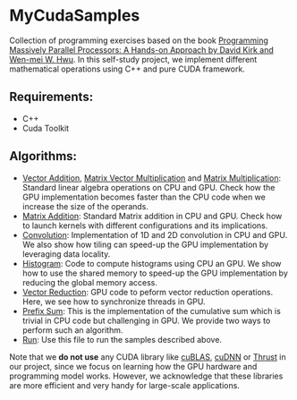 # MyCudaSamples
Collection of programming exercises based on the book [Programming Massively Parallel Processors: A Hands-on Approach by David Kirk and Wen-mei W. Hwu](https://www.elsevier.com/books/programming-massively-parallel-processors/kirk/978-0-12-811986-0). In this self-study project, we implement different mathematical operations using C++ and pure CUDA framework.

## Requirements:
- C++
- Cuda Toolkit

## Algorithms:
- [Vector Addition](./src/VectorAdd.cu), [Matrix Vector Multiplication](./src/MatrixVectorMult.cu) and [Matrix Multiplication](./src/MatMatMult.cu): Standard linear algebra operations on CPU and GPU. Check how the GPU implementation becomes faster than the CPU code when we increase the size of the operands.
- [Matrix Addition](./src/MyMatrixAdd.cu): Standard Matrix addition in CPU and GPU. Check how to launch kernels with different configurations and its implications. 
- [Convolution](./src/convolution.cu): Implementation of 1D and 2D convolution in CPU and GPU. We also show how tiling can speed-up the GPU implementation by leveraging data locality.
- [Histogram](./src/histogram.cu): Code to compute histograms using CPU an GPU. We show how to use the shared memory to speed-up the GPU implementation by reducing the global memory access.
- [Vector Reduction](./src/VectorReduction.cu): GPU code to peform vector reduction operations. Here, we see how to synchronize threads in GPU.
- [Prefix Sum](./src/prefixSum.cu): This is the implementation of the cumulative sum which is trivial in CPU code but challenging in GPU. We provide two ways to perform such an algorithm.
- [Run](./src/Run.cpp): Use this file to run the samples described above.

Note that we **do not use** any CUDA library like [cuBLAS](https://developer.nvidia.com/cublas), [cuDNN](https://developer.nvidia.com/cuDNN) or [Thrust](https://developer.nvidia.com/thrust) in our project, since we focus on learning how the GPU hardware and programming model works. However, we acknowledge that these libraries are more efficient and very handy for large-scale applications.  
